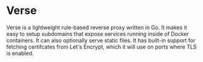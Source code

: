 # Verse

Verse is a lightweight rule-based reverse proxy written in Go. It makes it easy to setup subdomains that expose services running inside of Docker containers. It can also optionally serve static files. It has built-in support for fetching certifcates from Let's Encrypt, which it will use on ports where TLS is enabled.
